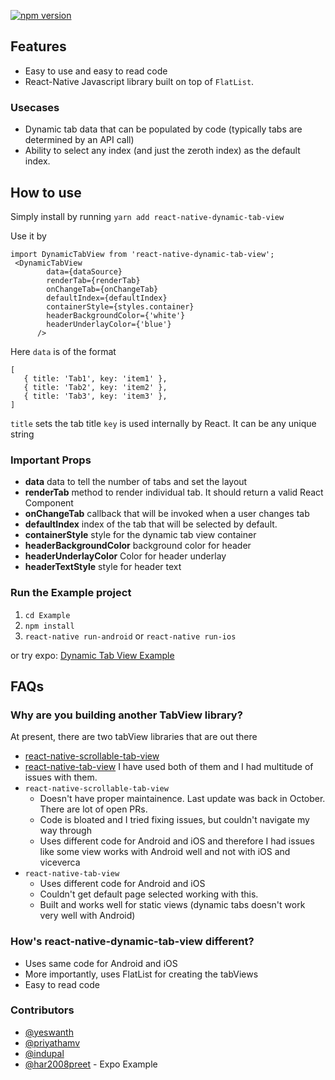 [![npm version](https://badge.fury.io/js/react-native-dynamic-tab-view.svg)](https://badge.fury.io/js/react-native-dynamic-tab-view)

## Features 
- Easy to use and easy to read code
- React-Native Javascript library built on top of `FlatList`.

### Usecases 
- Dynamic tab data that can be populated by code (typically tabs are determined by an API call) 
- Ability to select any index (and just the zeroth index) as the default index. 

## How to use
Simply install by running `yarn add react-native-dynamic-tab-view`

Use it by 

```
import DynamicTabView from 'react-native-dynamic-tab-view';
 <DynamicTabView
        data={dataSource}
        renderTab={renderTab}
        onChangeTab={onChangeTab}
        defaultIndex={defaultIndex}
        containerStyle={styles.container}
        headerBackgroundColor={'white'}
        headerUnderlayColor={'blue'}
      />
```

Here `data` is of the format

```
[
   { title: 'Tab1', key: 'item1' },
   { title: 'Tab2', key: 'item2' },
   { title: 'Tab3', key: 'item3' },
]
```
`title` sets the tab title 
`key` is used internally by React. It can be any unique string

### Important Props 
* **data** data to tell the number of tabs and set the layout
* **renderTab** method to render individual tab. It should return a valid React Component 
* **onChangeTab** callback that will be invoked when a user changes tab 
* **defaultIndex** index of the tab that will be selected by default. 
* **containerStyle** style for the dynamic tab view container 
* **headerBackgroundColor** background color for header 
* **headerUnderlayColor** Color for header underlay
* **headerTextStyle** style for header text

### Run the Example project
1. `cd Example`
2. `npm install`
3. `react-native run-android` or `react-native run-ios`


or try expo: [Dynamic Tab View Example](https://snack.expo.io/@har2008preet/vigorous-apples)

## FAQs

### Why are you building another TabView library? 
At present, there are two tabView libraries that are out there 
* [react-native-scrollable-tab-view](https://www.google.com/search?q=react-native-scrollable-tab-view)
* [react-native-tab-view](https://github.com/react-native-community/react-native-tab-view)
I have used both of them and I had multitude of issues with them. 
* `react-native-scrollable-tab-view` 
  - Doesn't have proper maintainence. Last update was back in October. There are lot of open PRs. 
  - Code is bloated and I tried fixing issues, but couldn't navigate my way through 
  - Uses different code for Android and iOS and therefore I had issues like some view works with Android well and not with iOS and viceverca 
* `react-native-tab-view`
  - Uses different code for Android and iOS
  - Couldn't get default page selected working with this. 
  - Built and works well for static views (dynamic tabs doesn't work very well with Android)
  
  
### How's react-native-dynamic-tab-view different?
- Uses same code for Android and iOS 
- More importantly, uses FlatList for creating the tabViews 
- Easy to read code 

### Contributors 
* [@yeswanth](https://github.com/yeswanth)
* [@priyathamv](https://github.com/priyathamv)
* [@indupal](https://github.com/indupal)
* [@har2008preet](https://github.com/har2008preet) - Expo Example
